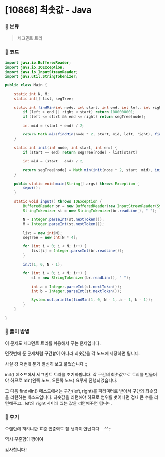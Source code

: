 # [10868] 최솟값 - Java

###  :bus: 분류

> 세그먼트 트리



### :bus: 코드

```java
import java.io.BufferedReader;
import java.io.IOException;
import java.io.InputStreamReader;
import java.util.StringTokenizer;

public class Main {

    static int N, M;
    static int[] list, segTree;

    static int findMin(int node, int start, int end, int left, int right) {
        if (left > end || right < start) return 1000000001;
        if (left <= start && end <= right) return segTree[node];

        int mid = (start + end) / 2;

        return Math.min(findMin(node * 2, start, mid, left, right), findMin(node * 2 + 1, mid + 1, end, left, right));
    }

    static int init(int node, int start, int end) {
        if (start == end) return segTree[node] = list[start];

        int mid = (start + end) / 2;

        return segTree[node] = Math.min(init(node * 2, start, mid), init(node * 2 + 1, mid + 1, end));
    }

    public static void main(String[] args) throws Exception {
        input();
    }

    static void input() throws IOException {
        BufferedReader br = new BufferedReader(new InputStreamReader(System.in));
        StringTokenizer st = new StringTokenizer(br.readLine(), " ");

        N = Integer.parseInt(st.nextToken());
        M = Integer.parseInt(st.nextToken());

        list = new int[N];
        segTree = new int[N * 4];

        for (int i = 0; i < N; i++) {
            list[i] = Integer.parseInt(br.readLine());
        }

        init(1, 0, N - 1);

        for (int i = 0; i < M; i++) {
            st = new StringTokenizer(br.readLine(), " ");

            int a = Integer.parseInt(st.nextToken());
            int b = Integer.parseInt(st.nextToken());

            System.out.println(findMin(1, 0, N - 1, a - 1, b - 1));
        }
    }

}

```



### :bus: 풀이 방법

이 문제도 세그먼트 트리를 이용해서 푸는 문제입니다.

먼젓번에 푼 문제처럼 구간합이 아니라 최솟값을 각 노드에 저장하면 됩니다.

사실 걍 저번에 푼거 열심히 보고 풀었습니다 ;;



 init() 메소드에서 세그먼트 트리를 초기화합니다. 각 구간의 최솟값으로 트리를 만들어야 하므로 min(왼쪽 노드, 오른쪽 노드) 요렇게 진행되었습니다.

 

그 다음 findMin() 메소드에서는 구간(left, right)를 파라미터로 받아서 구간의 최솟값을 리턴하는 메소드입니다. 최솟값을 리턴해야 하므로 범위를 벗어나면 겁내 큰 수를 리턴해주고.. left와 right 사이에 있는 값을 리턴해주면 됩니다.



### :bus: 후기

오랜만에 하려니깐 표준 입출력도 잘 생각이 안납디다... ^^;;

역시 꾸준함이 짱이여

 

감사합니다 !!
